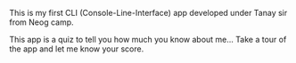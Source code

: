 This is my first CLI (Console-Line-Interface) app developed under Tanay sir from Neog camp.

This app is a quiz to tell you how much you know about me...
Take a tour of the app and let me know your score.